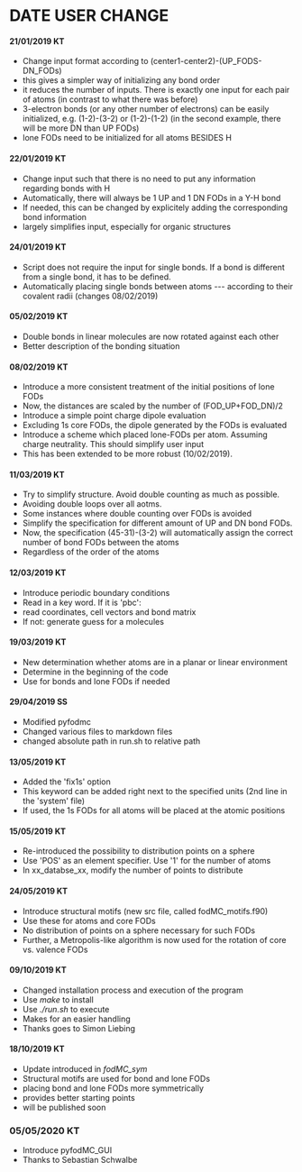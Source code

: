 # DATE USER CHANGE
#### 21/01/2019    KT
- Change input format according to (center1-center2)-(UP_FODS-DN_FODs)
- this gives a simpler way of initializing any bond order
- it reduces the number of inputs. There is exactly one input for each pair of atoms (in contrast to what there was before)
- 3-electron bonds (or any other number of electrons) can be easily initialized, e.g. (1-2)-(3-2) or (1-2)-(1-2)   (in the second example, there will be more DN than UP FODs)
- lone FODs need to be initialized for all atoms BESIDES H

#### 22/01/2019    KT
- Change input such that there is no need to put any information regarding bonds with H
- Automatically, there will always be 1 UP and 1 DN FODs in a Y-H bond
- If needed, this can be changed by explicitely adding the corresponding bond information
- largely simplifies input, especially for organic structures

#### 24/01/2019    KT
- Script does not require the input for single bonds. If a bond is different from a single bond, it has to be defined.
- Automatically placing single bonds between atoms --- according to their covalent radii (changes 08/02/2019)

#### 05/02/2019    KT
- Double bonds in linear molecules are now rotated against each other
- Better description of the bonding situation

#### 08/02/2019    KT
- Introduce a more consistent treatment of the initial positions of lone FODs
- Now, the distances are scaled by the number of (FOD_UP+FOD_DN)/2
- Introduce a simple point charge dipole evaluation
- Excluding 1s core FODs, the dipole generated by the FODs is evaluated
- Introduce a scheme which placed lone-FODs per atom. Assuming charge neutrality. This should simplify user input
- This has been extended to be more robust (10/02/2019).

#### 11/03/2019    KT 
- Try to simplify structure. Avoid double counting as much as possible.
- Avoiding double loops over all aotms.
- Some instances where double counting over FODs is avoided
- Simplify the specification for different amount of UP and DN bond FODs.
- Now, the specification (45-31)-(3-2) will automatically assign the correct number of bond FODs between the atoms
- Regardless of the order of the atoms

#### 12/03/2019    KT
- Introduce periodic boundary conditions
- Read in a key word. If it is 'pbc':
- read coordinates, cell vectors and bond matrix
- If not: generate guess for a molecules

#### 19/03/2019    KT 
- New determination whether atoms are in a planar or linear environment
- Determine in the beginning of the code
- Use for bonds and lone FODs if needed

#### 29/04/2019    SS 
- Modified pyfodmc
- Changed various files to markdown files 
- changed absolute path in run.sh to relative path 

#### 13/05/2019    KT
- Added the 'fix1s' option
- This keyword can be added right next to the specified units (2nd line in the 'system' file)
- If used, the 1s FODs for all atoms will be placed at the atomic positions

#### 15/05/2019     KT
- Re-introduced the possibility to distribution points on a sphere
- Use 'POS' as an element specifier. Use '1' for the number of atoms
- In xx_databse_xx, modify the number of points to distribute

#### 24/05/2019      KT
- Introduce structural motifs (new src file, called fodMC_motifs.f90)
- Use these for atoms and core FODs
- No distribution of points on a sphere necessary for such FODs
- Further, a Metropolis-like algorithm is now used for the rotation of core vs. valence FODs

#### 09/10/2019      KT
- Changed installation process and execution of the program
- Use *make* to install
- Use *./run.sh* to execute
- Makes for an easier handling
- Thanks goes to Simon Liebing

#### 18/10/2019      KT
- Update introduced in *fodMC_sym*
- Structural motifs are used for bond and lone FODs
- placing bond and lone FODs more symmetrically
- provides better starting points
- will be published soon

### 05/05/2020       KT
- Introduce pyfodMC_GUI
- Thanks to Sebastian Schwalbe

